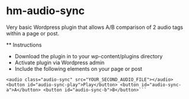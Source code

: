 hm-audio-sync
=============

Very basic Wordpress plugin that allows A/B comparison of 2 audio tags within a page or post.

** Instructions

* Download the plugin in to your wp-content/plugins directory
* Activate plugin via Wordpress admin
* Include the following elements on your page or post

```<audio class="audio-sync" src="YOUR_FIRST_AUDIO_FILE"></audio>
<audio class="audio-sync" src="YOUR_SECOND_AUDIO_FILE"></audio>
<button id="audio-sync-play">Play</button> <button id="audio-sync-a">A</button> <button id="audio-sync-b">B</button>```
